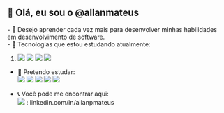 <h2>👋 Olá, eu sou o @allanmateus</h2>
- 👀 Desejo aprender cada vez mais para desenvolver
     minhas habilidades em desenvolvimento de software.<br>
- 🌱 Tecnologias que estou estudando atualmente:<br>
   <ul style="list-style:unstyled;">
     <li>
         <img src="https://img.shields.io/badge/HTML-239120?style=for-the-badge&logo=html5&logoColor=white" />
         <img src="https://img.shields.io/badge/css3-%231572B6.svg?style=for-the-badge&logo=css3&logoColor=white"/>
         <img src="https://img.shields.io/badge/javascript-%23323330.svg?style=for-the-badge&logo=javascript&logoColor=%23F7DF1E"/> 
         <img src="https://img.shields.io/badge/bootstrap-%23563D7C.svg?style=for-the-badge&logo=bootstrap&logoColor=white"/>
      </li>
   </ul>
     
     
- 🔮 Pretendo estudar: <br>
    <img src="https://img.shields.io/badge/AngularJS-E23237?style=for-the-badge&logo=angularjs&logoColor=white" /> 
    <img src="https://img.shields.io/badge/React-20232A?style=for-the-badge&logo=react&logoColor=61DAFB" /> 
    <img src="https://img.shields.io/badge/Vue.js-35495E?style=for-the-badge&logo=vue.js&logoColor=4FC08D"/> 
    <img src="https://img.shields.io/badge/Microsoft_SQL_Server-CC2927?style=for-the-badge&logo=microsoft-sql-server&logoColor=white"/>
    <img src="https://img.shields.io/badge/.NET-5C2D91?style=for-the-badge&logo=.net&logoColor=white"/>
    
- 📞 Você pode me encontrar aqui: <br>
  <img src="https://img.shields.io/badge/LinkedIn-0077B5?style=for-the-badge&logo=linkedin&logoColor=white" /> : linkedin.com/in/allanpmateus <br>



<!---
allanmateus/allanmateus is a ✨ special ✨ repository because its `README.md` (this file) appears on your GitHub profile.
You can click the Preview link to take a look at your changes.
---!>
